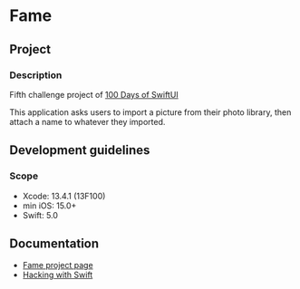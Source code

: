 # Fame

## Project

### Description

Fifth challenge project of [100 Days of SwiftUI](https://www.hackingwithswift.com/100/swiftui)

This application asks users to import a picture from their photo library, then attach a name to whatever they imported.

## Development guidelines

### Scope

* Xcode: 13.4.1 (13F100)
* min iOS: 15.0+ 
* Swift: 5.0

## Documentation

* [Fame project page](https://www.hackingwithswift.com/guide/ios-swiftui/6/3/challenge)
* [Hacking with Swift](https://www.hackingwithswift.com)

